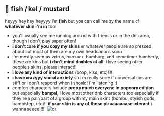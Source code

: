 ## 🍔 fish / kel / mustard
heyyy hey hey heyyyy i'm **fish** but you can call me by the name of **whatever skin i'm in** too!
- you'll usually see me running around with friends or in the dnb area, though i don't play super often!
- **i don't care if you copy my skins** or whatever people are so pressed about but most of them are my own headcanons sooo
- i'm mostly seen as zetrus, banzack, bamburg, and sometimes bamberly, these are kins but **i don't mind doubles at all**! i love seeing other people's skins, please interact!!
- **i love any kind of interactions** (boop, kiss, etc)!!!!
- **i have crazyyy social anxiety** so i'm really sorry if conversations are stiff or i don't respond when i should! i'm listening :)
- comfort characters include **pretty much everyone in popcorn edition** but especially **bampal**, i love most other dnb characters too especially if they're a pair/part of a group with my main skins (bombu, stylish gods, bambistep, etc)!! **if your skin is any of these pleaaaaaaase interact** i wanna seeee!!!!!
![ok](https://cdn.discordapp.com/attachments/745883341068304454/992070749588312155/IMG_2214.png)
